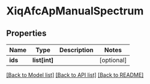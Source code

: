 # XiqAfcApManualSpectrum

## Properties
Name | Type | Description | Notes
------------ | ------------- | ------------- | -------------
**ids** | **list[int]** |  | [optional] 

[[Back to Model list]](../README.md#documentation-for-models) [[Back to API list]](../README.md#documentation-for-api-endpoints) [[Back to README]](../README.md)


